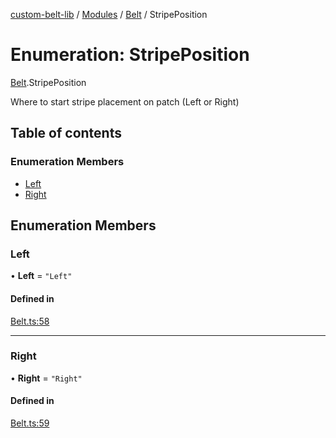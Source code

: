 [custom-belt-lib](../README.md) / [Modules](../modules.md) / [Belt](../modules/Belt.md) / StripePosition

# Enumeration: StripePosition

[Belt](../modules/Belt.md).StripePosition

Where to start stripe placement on patch (Left or Right)

## Table of contents

### Enumeration Members

- [Left](Belt.StripePosition.md#left)
- [Right](Belt.StripePosition.md#right)

## Enumeration Members

### Left

• **Left** = ``"Left"``

#### Defined in

[Belt.ts:58](https://github.com/jeffholst/custom-belt/blob/f2fe97c/packages/custom-belt-lib/src/Belt.ts#L58)

___

### Right

• **Right** = ``"Right"``

#### Defined in

[Belt.ts:59](https://github.com/jeffholst/custom-belt/blob/f2fe97c/packages/custom-belt-lib/src/Belt.ts#L59)
